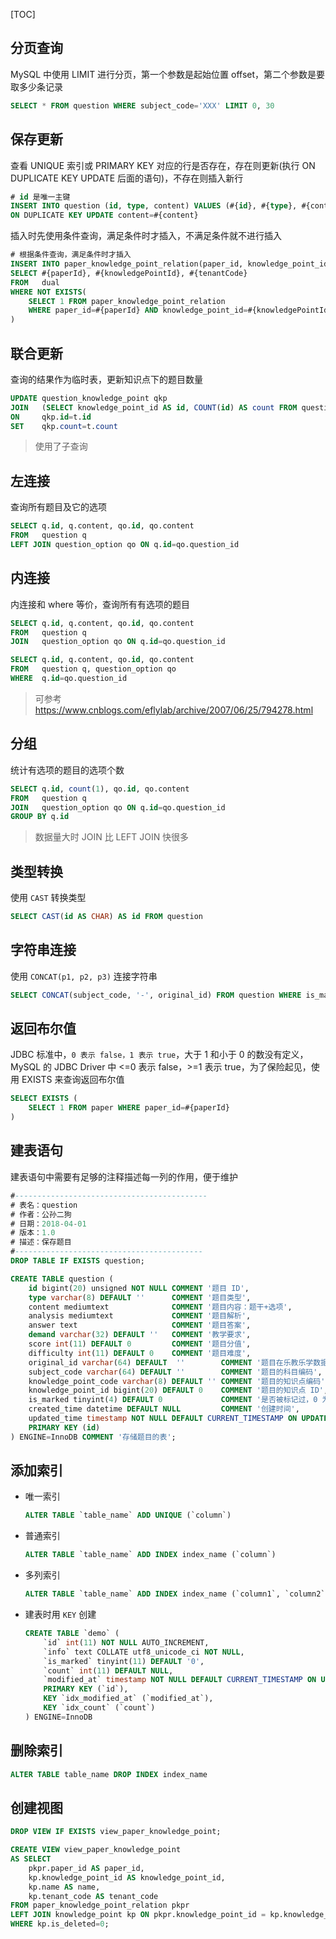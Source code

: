 [TOC]


## 分页查询

MySQL 中使用 LIMIT 进行分页，第一个参数是起始位置 offset，第二个参数是要取多少条记录

```sql
SELECT * FROM question WHERE subject_code='XXX' LIMIT 0, 30
```

## 保存更新

查看 UNIQUE 索引或 PRIMARY KEY 对应的行是否存在，存在则更新(执行 ON DUPLICATE KEY UPDATE 后面的语句)，不存在则插入新行

```sql
# id 是唯一主键
INSERT INTO question (id, type, content) VALUES (#{id}, #{type}, #{content})
ON DUPLICATE KEY UPDATE content=#{content}
```

插入时先使用条件查询，满足条件时才插入，不满足条件就不进行插入

```sql
# 根据条件查询，满足条件时才插入
INSERT INTO paper_knowledge_point_relation(paper_id, knowledge_point_id, tenant_code)
SELECT #{paperId}, #{knowledgePointId}, #{tenantCode}
FROM   dual
WHERE NOT EXISTS(
    SELECT 1 FROM paper_knowledge_point_relation
    WHERE paper_id=#{paperId} AND knowledge_point_id=#{knowledgePointId} AND tenant_code=#{tenantCode}
)
```

## 联合更新

查询的结果作为临时表，更新知识点下的题目数量

```sql
UPDATE question_knowledge_point qkp
JOIN   (SELECT knowledge_point_id AS id, COUNT(id) AS count FROM question GROUP BY knowledge_point_id) AS t
ON     qkp.id=t.id
SET    qkp.count=t.count
```

> 使用了子查询

## 左连接

查询所有题目及它的选项

```sql
SELECT q.id, q.content, qo.id, qo.content
FROM   question q
LEFT JOIN question_option qo ON q.id=qo.question_id
```

## 内连接

内连接和 where 等价，查询所有有选项的题目

```sql
SELECT q.id, q.content, qo.id, qo.content
FROM   question q
JOIN   question_option qo ON q.id=qo.question_id

SELECT q.id, q.content, qo.id, qo.content
FROM   question q, question_option qo
WHERE  q.id=qo.question_id
```

> 可参考 <https://www.cnblogs.com/eflylab/archive/2007/06/25/794278.html>

## 分组

统计有选项的题目的选项个数

```sql
SELECT q.id, count(1), qo.id, qo.content
FROM   question q
JOIN   question_option qo ON q.id=qo.question_id
GROUP BY q.id
```

> 数据量大时 JOIN 比 LEFT JOIN 快很多

## 类型转换

使用 `CAST` 转换类型

```sql
SELECT CAST(id AS CHAR) AS id FROM question
```

## 字符串连接

使用 `CONCAT(p1, p2, p3)` 连接字符串

```sql
SELECT CONCAT(subject_code, '-', original_id) FROM question WHERE is_marked=1
```

## 返回布尔值

JDBC 标准中，`0 表示 false，1 表示 true`，大于 1 和小于 0 的数没有定义，MySQL 的 JDBC Driver 中 <=0 表示 false，>=1 表示 true，为了保险起见，使用 EXISTS 来查询返回布尔值

```sql
SELECT EXISTS (
    SELECT 1 FROM paper WHERE paper_id=#{paperId}
)
```

## 建表语句

建表语句中需要有足够的注释描述每一列的作用，便于维护

```sql
#-------------------------------------------
# 表名：question
# 作者：公孙二狗
# 日期：2018-04-01
# 版本：1.0
# 描述：保存题目
#------------------------------------------
DROP TABLE IF EXISTS question;

CREATE TABLE question (
    id bigint(20) unsigned NOT NULL COMMENT '题目 ID',
    type varchar(8) DEFAULT ''      COMMENT '题目类型',
    content mediumtext              COMMENT '题目内容：题干+选项',
    analysis mediumtext             COMMENT '题目解析',
    answer text                     COMMENT '题目答案',
    demand varchar(32) DEFAULT ''   COMMENT '教学要求',
    score int(11) DEFAULT 0         COMMENT '题目分值',
    difficulty int(11) DEFAULT 0    COMMENT '题目难度',
    original_id varchar(64) DEFAULT  ''        COMMENT '题目在乐教乐学数据库中的 ID',
    subject_code varchar(64) DEFAULT ''        COMMENT '题目的科目编码',
    knowledge_point_code varchar(8) DEFAULT '' COMMENT '题目的知识点编码',
    knowledge_point_id bigint(20) DEFAULT 0    COMMENT '题目的知识点 ID',
    is_marked tinyint(4) DEFAULT 0             COMMENT '是否被标记过，0 为未标记，1 为已标记',
    created_time datetime DEFAULT NULL         COMMENT '创建时间',
    updated_time timestamp NOT NULL DEFAULT CURRENT_TIMESTAMP ON UPDATE CURRENT_TIMESTAMP,
    PRIMARY KEY (id)
) ENGINE=InnoDB COMMENT '存储题目的表';
```

## 添加索引

* 唯一索引

  ```sql
  ALTER TABLE `table_name` ADD UNIQUE (`column`)
  ```

* 普通索引

  ```sql
  ALTER TABLE `table_name` ADD INDEX index_name (`column`)
  ```

* 多列索引

  ```sql
  ALTER TABLE `table_name` ADD INDEX index_name (`column1`, `column2`, `column3`)
  ```

* 建表时用 `KEY` 创建

  ```sql
  CREATE TABLE `demo` (
      `id` int(11) NOT NULL AUTO_INCREMENT,
      `info` text COLLATE utf8_unicode_ci NOT NULL,
      `is_marked` tinyint(11) DEFAULT '0',
      `count` int(11) DEFAULT NULL,
      `modified_at` timestamp NOT NULL DEFAULT CURRENT_TIMESTAMP ON UPDATE CURRENT_TIMESTAMP,
      PRIMARY KEY (`id`),
      KEY `idx_modified_at` (`modified_at`),
      KEY `idx_count` (`count`)
  ) ENGINE=InnoDB
  ```

## 删除索引

```sql
ALTER TABLE table_name DROP INDEX index_name
```

## 创建视图

```sql
DROP VIEW IF EXISTS view_paper_knowledge_point;

CREATE VIEW view_paper_knowledge_point
AS SELECT
    pkpr.paper_id AS paper_id,
    kp.knowledge_point_id AS knowledge_point_id,
    kp.name AS name,
    kp.tenant_code AS tenant_code
FROM paper_knowledge_point_relation pkpr
LEFT JOIN knowledge_point kp ON pkpr.knowledge_point_id = kp.knowledge_point_id
WHERE kp.is_deleted=0;
```



